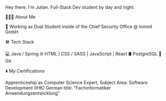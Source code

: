 

<!--
**jschuberthub/jschuberthub** is a ✨ _special_ ✨ repository because its `README.md` (this file) appears on your GitHub profile.

Here are some ideas to get you started:

- 🔭 I’m currently working on ...
- 🌱 I’m currently learning ...
- 👯 I’m looking to collaborate on ...
- 🤔 I’m looking for help with ...
- 💬 Ask me about ...
- 📫 How to reach me: ...
- 😄 Pronouns: ...
- ⚡ Fun fact: ...
-->




Hey there, I'm Julian. Full-Stack Dev student by day and night.

👨🏻‍💻 About Me

💼   Working as Dual Student inside of the Chief Security Office @ Inmed GmbH

🛠 Tech Stack

💻   Java / Spring
🌐   HTML | CSS / SASS | JavaScript | React
🛢   PostgreSQL
🔧   Git 

⬇️ My Certifications

Apprenticeship as Computer Science Expert, Subject Area: Software Development (IHK)
German title: "Fachinformatiker Anwendungsentwicklung"
